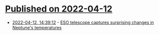 # [Published on 2022-04-12](index.md)

* [2022-04-12, 14:39:12](https://news.ycombinator.com/item?id=31003348) - [ESO telescope captures surprising changes in Neptune's temperatures](https://www.eso.org/public/news/eso2206/)

